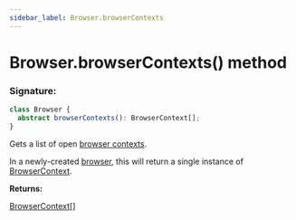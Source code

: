 ```yaml
---
sidebar_label: Browser.browserContexts
---
```


# Browser.browserContexts() method

### Signature:

```typescript
class Browser {
  abstract browserContexts(): BrowserContext[];
}
```

Gets a list of open [browser contexts](./puppeteer.browsercontext.md).

In a newly-created [browser](./puppeteer.browser.md), this will return a single instance of [BrowserContext](./puppeteer.browsercontext.md).

**Returns:**

[BrowserContext](./puppeteer.browsercontext.md)\[\]

